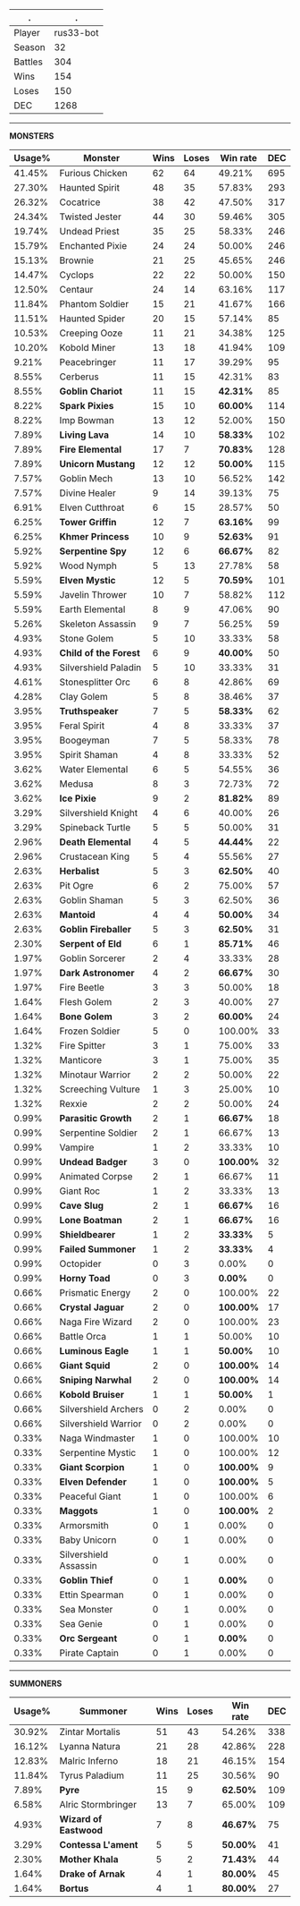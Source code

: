 .|.
|-|-
Player|rus33-bot
Season|32
Battles|304
Wins|154
Loses|150
DEC|1268

---
**MONSTERS**

Usage%|Monster|Wins|Loses|Win rate|DEC|
-|-|-|-|-|-|
41.45%|Furious Chicken|62|64|49.21%|695|
27.30%|Haunted Spirit|48|35|57.83%|293|
26.32%|Cocatrice|38|42|47.50%|317|
24.34%|Twisted Jester|44|30|59.46%|305|
19.74%|Undead Priest|35|25|58.33%|246|
15.79%|Enchanted Pixie|24|24|50.00%|246|
15.13%|Brownie|21|25|45.65%|246|
14.47%|Cyclops|22|22|50.00%|150|
12.50%|Centaur|24|14|63.16%|117|
11.84%|Phantom Soldier|15|21|41.67%|166|
11.51%|Haunted Spider|20|15|57.14%|85|
10.53%|Creeping Ooze|11|21|34.38%|125|
10.20%|Kobold Miner|13|18|41.94%|109|
9.21%|Peacebringer|11|17|39.29%|95|
8.55%|Cerberus|11|15|42.31%|83|
8.55%|**Goblin Chariot**|11|15|**42.31%**|85|
8.22%|**Spark Pixies**|15|10|**60.00%**|114|
8.22%|Imp Bowman|13|12|52.00%|150|
7.89%|**Living Lava**|14|10|**58.33%**|102|
7.89%|**Fire Elemental**|17|7|**70.83%**|128|
7.89%|**Unicorn Mustang**|12|12|**50.00%**|115|
7.57%|Goblin Mech|13|10|56.52%|142|
7.57%|Divine Healer|9|14|39.13%|75|
6.91%|Elven Cutthroat|6|15|28.57%|50|
6.25%|**Tower Griffin**|12|7|**63.16%**|99|
6.25%|**Khmer Princess**|10|9|**52.63%**|91|
5.92%|**Serpentine Spy**|12|6|**66.67%**|82|
5.92%|Wood Nymph|5|13|27.78%|58|
5.59%|**Elven Mystic**|12|5|**70.59%**|101|
5.59%|Javelin Thrower|10|7|58.82%|112|
5.59%|Earth Elemental|8|9|47.06%|90|
5.26%|Skeleton Assassin|9|7|56.25%|59|
4.93%|Stone Golem|5|10|33.33%|58|
4.93%|**Child of the Forest**|6|9|**40.00%**|50|
4.93%|Silvershield Paladin|5|10|33.33%|31|
4.61%|Stonesplitter Orc|6|8|42.86%|69|
4.28%|Clay Golem|5|8|38.46%|37|
3.95%|**Truthspeaker**|7|5|**58.33%**|62|
3.95%|Feral Spirit|4|8|33.33%|37|
3.95%|Boogeyman|7|5|58.33%|78|
3.95%|Spirit Shaman|4|8|33.33%|52|
3.62%|Water Elemental|6|5|54.55%|36|
3.62%|Medusa|8|3|72.73%|72|
3.62%|**Ice Pixie**|9|2|**81.82%**|89|
3.29%|Silvershield Knight|4|6|40.00%|26|
3.29%|Spineback Turtle|5|5|50.00%|31|
2.96%|**Death Elemental**|4|5|**44.44%**|22|
2.96%|Crustacean King|5|4|55.56%|27|
2.63%|**Herbalist**|5|3|**62.50%**|40|
2.63%|Pit Ogre|6|2|75.00%|57|
2.63%|Goblin Shaman|5|3|62.50%|36|
2.63%|**Mantoid**|4|4|**50.00%**|34|
2.63%|**Goblin Fireballer**|5|3|**62.50%**|31|
2.30%|**Serpent of Eld**|6|1|**85.71%**|46|
1.97%|Goblin Sorcerer|2|4|33.33%|28|
1.97%|**Dark Astronomer**|4|2|**66.67%**|30|
1.97%|Fire Beetle|3|3|50.00%|18|
1.64%|Flesh Golem|2|3|40.00%|27|
1.64%|**Bone Golem**|3|2|**60.00%**|24|
1.64%|Frozen Soldier|5|0|100.00%|33|
1.32%|Fire Spitter|3|1|75.00%|33|
1.32%|Manticore|3|1|75.00%|35|
1.32%|Minotaur Warrior|2|2|50.00%|22|
1.32%|Screeching Vulture|1|3|25.00%|10|
1.32%|Rexxie|2|2|50.00%|24|
0.99%|**Parasitic Growth**|2|1|**66.67%**|18|
0.99%|Serpentine Soldier|2|1|66.67%|13|
0.99%|Vampire|1|2|33.33%|10|
0.99%|**Undead Badger**|3|0|**100.00%**|32|
0.99%|Animated Corpse|2|1|66.67%|11|
0.99%|Giant Roc|1|2|33.33%|13|
0.99%|**Cave Slug**|2|1|**66.67%**|16|
0.99%|**Lone Boatman**|2|1|**66.67%**|16|
0.99%|**Shieldbearer**|1|2|**33.33%**|5|
0.99%|**Failed Summoner**|1|2|**33.33%**|4|
0.99%|Octopider|0|3|0.00%|0|
0.99%|**Horny Toad**|0|3|**0.00%**|0|
0.66%|Prismatic Energy|2|0|100.00%|22|
0.66%|**Crystal Jaguar**|2|0|**100.00%**|17|
0.66%|Naga Fire Wizard|2|0|100.00%|23|
0.66%|Battle Orca|1|1|50.00%|10|
0.66%|**Luminous Eagle**|1|1|**50.00%**|10|
0.66%|**Giant Squid**|2|0|**100.00%**|14|
0.66%|**Sniping Narwhal**|2|0|**100.00%**|14|
0.66%|**Kobold Bruiser**|1|1|**50.00%**|1|
0.66%|Silvershield Archers|0|2|0.00%|0|
0.66%|Silvershield Warrior|0|2|0.00%|0|
0.33%|Naga Windmaster|1|0|100.00%|10|
0.33%|Serpentine Mystic|1|0|100.00%|12|
0.33%|**Giant Scorpion**|1|0|**100.00%**|9|
0.33%|**Elven Defender**|1|0|**100.00%**|5|
0.33%|Peaceful Giant|1|0|100.00%|6|
0.33%|**Maggots**|1|0|**100.00%**|2|
0.33%|Armorsmith|0|1|0.00%|0|
0.33%|Baby Unicorn|0|1|0.00%|0|
0.33%|Silvershield Assassin|0|1|0.00%|0|
0.33%|**Goblin Thief**|0|1|**0.00%**|0|
0.33%|Ettin Spearman|0|1|0.00%|0|
0.33%|Sea Monster|0|1|0.00%|0|
0.33%|Sea Genie|0|1|0.00%|0|
0.33%|**Orc Sergeant**|0|1|**0.00%**|0|
0.33%|Pirate Captain|0|1|0.00%|0|

---
**SUMMONERS**

Usage%|Summoner|Wins|Loses|Win rate|DEC|
-|-|-|-|-|-|
30.92%|Zintar Mortalis|51|43|54.26%|338|
16.12%|Lyanna Natura|21|28|42.86%|228|
12.83%|Malric Inferno|18|21|46.15%|154|
11.84%|Tyrus Paladium|11|25|30.56%|90|
7.89%|**Pyre**|15|9|**62.50%**|109|
6.58%|Alric Stormbringer|13|7|65.00%|109|
4.93%|**Wizard of Eastwood**|7|8|**46.67%**|75|
3.29%|**Contessa L'ament**|5|5|**50.00%**|41|
2.30%|**Mother Khala**|5|2|**71.43%**|44|
1.64%|**Drake of Arnak**|4|1|**80.00%**|45|
1.64%|**Bortus**|4|1|**80.00%**|27|
